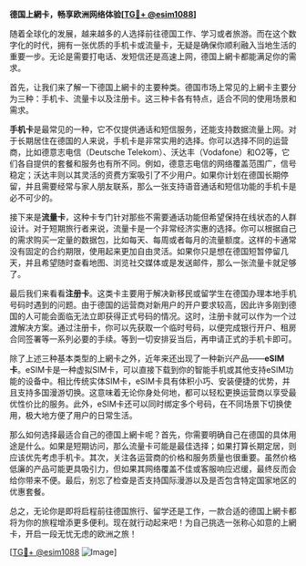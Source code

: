 **德国上網卡，畅享欧洲网络体验[[TG💪+ @esim1088](https://t.me/s/esim1088)]**

随着全球化的发展，越来越多的人选择前往德国工作、学习或者旅游。而在这个数字化的时代，拥有一张优质的手机卡或流量卡，无疑是确保你顺利融入当地生活的重要一步。无论是需要打电话、发短信还是高速上网，德国上網卡都能满足你的需求。

首先，让我们来了解一下德国上網卡的主要种类。德国市场上常见的上網卡主要分为三种：手机卡、流量卡以及注册卡。这三种卡各有特点，适合不同的使用场景和需求。

**手机卡**是最常见的一种，它不仅提供通话和短信服务，还能支持数据流量上网。对于长期居住在德国的人来说，手机卡是非常实用的选择。你可以选择不同的运营商，比如德意志电信（Deutsche Telekom）、沃达丰（Vodafone）和O2等，它们各自提供的套餐和服务也有所不同。例如，德意志电信的网络覆盖范围广，信号稳定；沃达丰则以其灵活的资费方案吸引了不少用户。如果你计划在德国长期停留，并且需要经常与家人朋友联系，那么一张支持语音通话和短信功能的手机卡是必不可少的。

接下来是**流量卡**，这种卡专门针对那些不需要通话功能但希望保持在线状态的人群设计。对于短期旅行者来说，流量卡是一个非常经济实惠的选择。你可以根据自己的需求购买一定量的数据包，比如每天、每周或者每月的流量额度。这样的卡通常没有固定的合约期限，使用起来更加自由灵活。如果你只是想在德国短暂停留几天，并且希望随时查看地图、浏览社交媒体或是发送邮件，那么一张流量卡就足够了。

最后我们来看看**注册卡**。这类卡主要用于解决新移民或留学生在德国办理本地手机号码时遇到的问题。由于德国的运营商对新用户的开户要求较高，因此许多刚到德国的人可能会面临无法立即获得正式号码的情况。这时，注册卡就可以作为一个过渡解决方案。通过注册卡，你可以先获取一个临时号码，以便完成银行开户、租房合同签署等一系列必要的手续。等到一切安排妥当后，再申请正式的手机卡即可。

除了上述三种基本类型的上網卡之外，近年来还出现了一种新兴产品——**eSIM卡**。eSIM卡是一种虚拟SIM卡，可以直接下载到你的智能手机或其他支持eSIM功能的设备中。相比传统实体SIM卡，eSIM卡具有体积小巧、安装便捷的优势，并且支持多国漫游切换。这意味着无论你身处何地，都可以轻松更换运营商以享受最优性价比的服务。此外，eSIM卡还可以同时绑定多个号码，在不同场景下切换使用，极大地方便了用户的日常生活。

那么如何选择最适合自己的德国上網卡呢？首先，你需要明确自己在德国的具体用途是什么。如果是短期访问，那么流量卡可能是最佳选择；如果打算长期定居，则应该优先考虑手机卡。其次，关注各运营商的价格和服务质量也很重要。虽然价格低廉的产品可能更具吸引力，但如果其网络覆盖不佳或客服响应迟缓，最终反而会给你带来不便。最后，别忘了检查是否支持国际漫游以及是否包含特定国家地区的优惠套餐。

总之，无论你是即将启程前往德国旅行、留学还是工作，一款合适的德国上網卡都将为你的旅程增添更多便利。现在就行动起来吧！为自己挑选一张称心如意的上網卡，开启一段无忧无虑的欧洲之旅！

[[TG💪+ @esim1088](https://t.me/s/esim1088) ![Image](https://i.postimg.cc/4NQfJmqS/Snipaste-2025-05-13-00-14-12.png)]